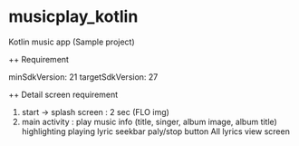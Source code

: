 # musicplay_kotlin

Kotlin music app (Sample project)

++ Requirement 

 minSdkVersion: 21
 targetSdkVersion: 27

++ Detail screen requirement

1. start -> splash screen : 2 sec (FLO img)
2. main activity : play music info (title, singer, album image, album title)
                   highlighting playing lyric 
                   seekbar 
                   paly/stop button 
                   All lyrics view screen
                   
                    
